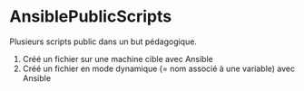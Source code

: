 # AnsiblePublicScripts

Plusieurs scripts public dans un but pédagogique.


1) Créé un fichier sur une machine cible avec Ansible
2) Créé un fichier en mode dynamique (= nom associé à une variable) avec Ansible
